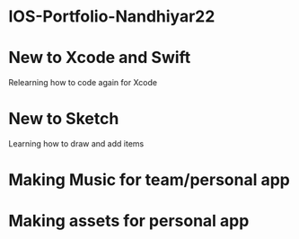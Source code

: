 # IOS-Portfolio-Nandhiyar22
# New to Xcode and Swift
Relearning how to code again for Xcode

# New to Sketch
Learning how to draw and add items

# Making Music for team/personal app

# Making assets for personal app

